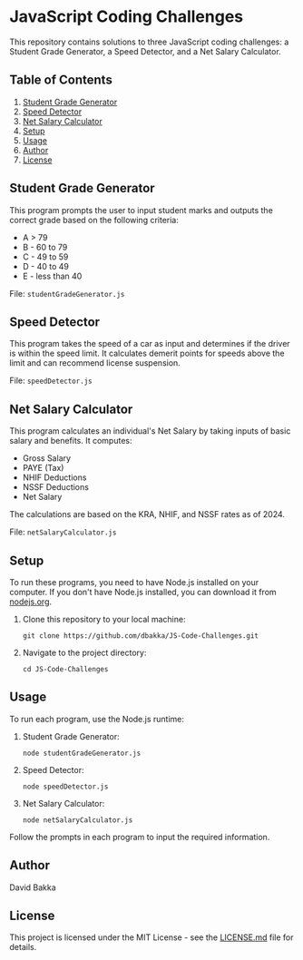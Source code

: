 # JavaScript Coding Challenges

This repository contains solutions to three JavaScript coding challenges: a Student Grade Generator, a Speed Detector, and a Net Salary Calculator.

## Table of Contents
1. [Student Grade Generator](#student-grade-generator)
2. [Speed Detector](#speed-detector)
3. [Net Salary Calculator](#net-salary-calculator)
4. [Setup](#setup)
5. [Usage](#usage)
6. [Author](#author)
7. [License](#license)

## Student Grade Generator

This program prompts the user to input student marks and outputs the correct grade based on the following criteria:
- A > 79
- B - 60 to 79
- C - 49 to 59
- D - 40 to 49
- E - less than 40

File: `studentGradeGenerator.js`

## Speed Detector

This program takes the speed of a car as input and determines if the driver is within the speed limit. It calculates demerit points for speeds above the limit and can recommend license suspension.

File: `speedDetector.js`

## Net Salary Calculator

This program calculates an individual's Net Salary by taking inputs of basic salary and benefits. It computes:
- Gross Salary
- PAYE (Tax)
- NHIF Deductions
- NSSF Deductions
- Net Salary

The calculations are based on the KRA, NHIF, and NSSF rates as of 2024.

File: `netSalaryCalculator.js`

## Setup

To run these programs, you need to have Node.js installed on your computer. If you don't have Node.js installed, you can download it from [nodejs.org](https://nodejs.org/).

1. Clone this repository to your local machine:
   ```
   git clone https://github.com/dbakka/JS-Code-Challenges.git
   ```
2. Navigate to the project directory:
   ```
   cd JS-Code-Challenges
   ```

## Usage

To run each program, use the Node.js runtime:

1. Student Grade Generator:
   ```
   node studentGradeGenerator.js
   ```

2. Speed Detector:
   ```
   node speedDetector.js
   ```

3. Net Salary Calculator:
   ```
   node netSalaryCalculator.js
   ```

Follow the prompts in each program to input the required information.

## Author

David Bakka

## License

This project is licensed under the MIT License - see the [LICENSE.md](LICENSE.md) file for details.

